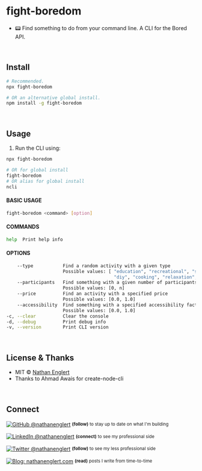 # fight-boredom

- 📟 Find something to do from your command line. A CLI for the Bored API.

<br>

## Install

```sh
# Recommended.
npx fight-boredom

# OR an alternative global install.
npm install -g fight-boredom
```

<br>

## Usage

1. Run the CLI using:

```sh
npx fight-boredom

# OR for global install
fight-boredom
# OR alias for global install
ncli
```

#### BASIC USAGE

```sh
fight-boredom <command> [option]
```

#### COMMANDS

```sh
help  Print help info
```

#### OPTIONS

```sh
    --type           Find a random activity with a given type
                     Possible values: [ "education", "recreational", "social", "charity",
                                        "diy", "cooking", "relaxation", "music", "busywork" ]
    --participants   Find something with a given number of participants
                     Possible values: [0, n]             
    --price          Find an activity with a specified price
                     Possible values: [0.0, 1.0]
    --accessibility  Find something with a specified accessibility factor
                     Possible values: [0.0, 1.0]
-c, --clear          Clear the console
-d, --debug          Print debug info
-v, --version        Print CLI version   
```

<br>

## License & Thanks

- MIT © [Nathan Englert](https://twitter.com/nathanenglert/)
- Thanks to Ahmad Awais for create-node-cli

<br>

## Connect

<div align="left">
    <p><a href="https://github.com/nathanenglert"><img alt="GitHub @nathanenglert" align="center" src="https://img.shields.io/badge/GITHUB-gray.svg?colorB=6cc644&style=flat" /></a>&nbsp;<small><strong>(follow)</strong> to stay up to date on what I'm building</small></p>
    <p><a href="https://www.linkedin.com/in/nathanenglert/"><img alt="LinkedIn @nathanenglert" align="center" src="https://img.shields.io/badge/LINKEDIN-gray.svg?colorB=0077b5&style=flat" /></a>&nbsp;<small><strong>(connect)</strong> to see my professional side</small></p>
    <p><a href="https://twitter.com/nathanenglert/"><img alt="Twitter @nathanenglert" align="center" src="https://img.shields.io/badge/TWITTER-gray.svg?colorB=1da1f2&style=flat" /></a>&nbsp;<small><strong>(follow)</strong> to see my less professional side</small></p>
    <p><a href="https://nathanenglert.com/"><img alt="Blog: nathanenglert.com" align="center" src="https://img.shields.io/badge/MY%20BLOG-gray.svg?colorB=4D2AFF&style=flat" /></a>&nbsp;<small><strong>(read)</strong> posts I write from time-to-time</small></p>    
</div>
